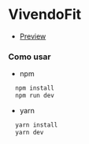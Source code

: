 # VivendoFit

- [Preview](https://vivendofit-web-teste.vercel.app/)

### Como usar

- npm

```bash
  npm install
  npm run dev
```

- yarn

```bash
  yarn install
  yarn dev
```
